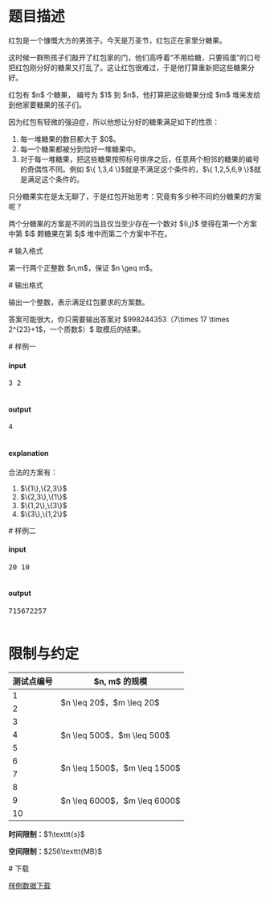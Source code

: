 # 题目描述

<p>红包是一个慷慨大方的男孩子。今天是万圣节，红包正在家里分糖果。</p>
<p>这时候一群熊孩子们敲开了红包家的门，他们高呼着“不用给糖，只要捣蛋”的口号把红包刚分好的糖果又打乱了。这让红包很难过，于是他打算重新把这些糖果分好。</p>
<p>红包有 $n$ 个糖果， 编号为 $1$ 到 $n$，他打算把这些糖果分成 $m$ 堆来发给到他家要糖果的孩子们。</p>
<p>因为红包有轻微的强迫症，所以他想让分好的糖果满足如下的性质：</p>
<ol><li>每一堆糖果的数目都大于 $0$。</li>
<li>每一个糖果都被分到恰好一堆糖果中。</li>
<li>对于每一堆糖果，把这些糖果按照标号排序之后，任意两个相邻的糖果的编号的奇偶性不同。例如 $\{ 1,3,4 \}$就是不满足这个条件的，$\{ 1,2,5,6,9 \}$就是满足这个条件的。</li>
</ol><p>只分糖果实在是太无聊了，于是红包开始思考：究竟有多少种不同的分糖果的方案呢？</p>
<p>两个分糖果的方案是不同的当且仅当至少存在一个数对 $(i,j)$ 使得在第一个方案中第 $i$ 颗糖果在第 $j$ 堆中而第二个方案中不在。</p>
# 输入格式


<p>第一行两个正整数 $n,m$，保证 $n \geq m$。</p>
# 输出格式


<p>输出一个整数，表示满足红包要求的方案数。</p>
<p>答案可能很大，你只需要输出答案对 $998244353（7\times 17 \times 2^{23}+1$，一个质数$）$ 取模后的结果。</p>
# 样例一


<h4>input</h4>
<pre>3 2

</pre>

<h4>output</h4>
<pre>4

</pre>

<h4>explanation</h4>
<p>合法的方案有：</p>
<ol><li>$\{1\},\{2,3\}$</li>
<li>$\{2,3\},\{1\}$</li>
<li>$\{1,2\},\{3\}$</li>
<li>$\{3\},\{1,2\}$</li>
</ol># 样例二


<h4>input</h4>
<pre>20 10

</pre>

<h4>output</h4>
<pre>715672257

</pre>

# 限制与约定


<div class="table-responsive">
    <table class="table table-bordered table-text-center table-vertical-middle"><thead><tr><th>测试点编号</th><th>$n, m$ 的规模</th></tr></thead><tbody><tr><td>1</td><td rowspan="2">$n \leq 20$，$m \leq 20$</td></tr><tr><td>2</td></tr><tr><td>3</td><td rowspan="3">$n \leq 500$，$m \leq 500$</td></tr><tr><td>4</td></tr><tr><td>5</td></tr><tr><td>6</td><td rowspan="2">$n \leq 1500$，$m \leq 1500$</td></tr><tr><td>7</td></tr><tr><td>8</td><td rowspan="3">$n \leq 6000$，$m \leq 6000$</td></tr><tr><td>9</td></tr><tr><td>10</td></tr></tbody></table></div>

<p><strong>时间限制：</strong>$1\texttt{s}$</p>
<p><strong>空间限制：</strong>$256\texttt{MB}$</p>
# 下载


<p><a href="/download.php?type=problem&amp;id=144">样例数据下载</a></p>
